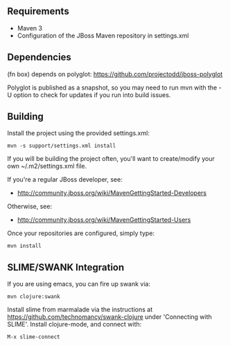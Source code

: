 Requirements
------------
* Maven 3
* Configuration of the JBoss Maven repository in settings.xml


Dependencies
------------

(fn box) depends on polyglot: https://github.com/projectodd/jboss-polyglot

Polyglot is published as a snapshot, so you may need to run mvn with the
-U option to check for updates if you run into build issues.

Building
--------

Install the project using the provided settings.xml:

    mvn -s support/settings.xml install

If you will be building the project often, you'll want to
create/modify your own ~/.m2/settings.xml file.

If you're a regular JBoss developer, see:

* http://community.jboss.org/wiki/MavenGettingStarted-Developers

Otherwise, see: 

* http://community.jboss.org/wiki/MavenGettingStarted-Users

Once your repositories are configured, simply type:

    mvn install


SLIME/SWANK Integration
-----------------

If you are using emacs, you can fire up swank via:
  
    mvn clojure:swank
    
Install slime from marmalade via the instructions at https://github.com/technomancy/swank-clojure
under 'Connecting with SLIME'. Install clojure-mode, and connect with:

    M-x slime-connect
